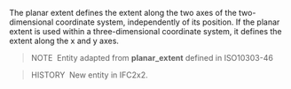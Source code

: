 ﻿The planar extent defines the extent along the two axes of the two-dimensional coordinate system, independently of its position. If the planar extent is used within a three-dimensional coordinate system, it defines the extent along the x and y axes.

> NOTE&nbsp; Entity adapted from **planar_extent** defined in ISO10303-46

> HISTORY&nbsp; New entity in IFC2x2.
